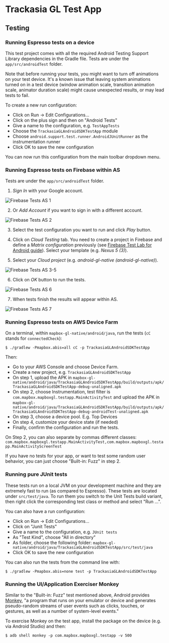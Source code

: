 # Trackasia GL Test App

## Testing

### Running Espresso tests on a device

This test project comes with all the required Android Testing Support Library dependencies
in the Gradle file. Tests are under the `app/src/androidTest` folder.

Note that before running your tests, you might want to turn off animations on your test device.
It's a known issue that leaving system animations turned on in a test device
(window animation scale, transition animation scale, animator duration scale)
might cause unexpected results, or may lead tests to fail.

To create a new run configuration:
* Click on Run -> Edit Configurations...
* Click on the plus sign and then on "Android Tests"
* Give a name to the configuration, e.g. `TestAppTests`
* Choose the `TrackasiaGLAndroidSDKTestApp` module
* Choose `android.support.test.runner.AndroidJUnitRunner` as the instrumentation runner
* Click OK to save the new configuration

You can now run this configuration from the main toolbar dropdown menu.

### Running Espresso tests on Firebase within AS

Tests are under the `app/src/androidTest` folder.

1) _Sign In_ with your Google account.

![Firebase Tests AS 1][1]

2) Or _Add Account_ if you want to sign in with a different account.

![Firebase Tests AS 2][2]

3) Select the test configuration you want to run and click _Play_ button.

4) Click on _Cloud Testing_ tab. You need to create a project in Firebase and define a _Matrix configuration_ previously (see
[Firebase Test Lab for Android guide](https://firebase.google.com/docs/test-lab/overview)). Select your template (e.g. _Nexus 5 (3)_).

5) Select your _Cloud project_ (e.g. _android-gl-native (android-gl-native)_).

![Firebase Tests AS 3-5][3]

6) Click on _OK_ button to run the tests.

![Firebase Tests AS 6][4]

7) When tests finish the results will appear within AS.

![Firebase Tests AS 7][5]

### Running Espresso tests on AWS Device Farm

On a terminal, within `mapbox-gl-native/android/java`,
run the tests (`cC` stands for `connectedCheck`):

```
$ ./gradlew -Pmapbox.abis=all cC -p TrackasiaGLAndroidSDKTestApp
```

Then:
* Go to your AWS Console and choose Device Farm.
* Create a new project, e.g. `TrackasiaGLAndroidSDKTestApp`
* On step 1, upload the APK in `mapbox-gl-native/android/java/TrackasiaGLAndroidSDKTestApp/build/outputs/apk/TrackasiaGLAndroidSDKTestApp-debug-unaligned.apk`
* On step 2, choose Instrumentation, test filter is `com.mapbox.mapboxgl.testapp.MainActivityTest` and upload the APK in `mapbox-gl-native/android/java/TrackasiaGLAndroidSDKTestApp/build/outputs/apk/TrackasiaGLAndroidSDKTestApp-debug-androidTest-unaligned.apk`
* On step 3, choose a device pool. E.g. Top Devices
* On step 4, customize your device state (if needed)
* Finally, confirm the configuration and run the tests.

On Step 2, you can also separate by commas different classes: `com.mapbox.mapboxgl.testapp.MainActivityTest,com.mapbox.mapboxgl.testapp.MainActivityScreenTest`

If you have no tests for your app, or want to test some random user behavior,
you can just choose "Built-in: Fuzz" in step 2.

### Running pure JUnit tests

These tests run on a local JVM on your development machine and they are extremely fast to run
(as compared to Espresso). These tests are located under `src/test/java`. To run them you switch
to the Unit Tests build variant, then right click the corresponding test class or method
and select "Run ...".

You can also have a run configuration:
* Click on Run -> Edit Configurations...
* Click on "Junit Tests"
* Give a name to the configuration, e.g. `JUnit tests`
* As "Test Kind", choose "All in directory"
* As folder, choose the following folder: `mapbox-gl-native/android/java/TrackasiaGLAndroidSDKTestApp/src/test/java`
* Click OK to save the new configuration

You can also run the tests from the command line with:

```
$ ./gradlew -Pmapbox.abis=none test -p TrackasiaGLAndroidSDKTestApp
```

### Running the UI/Application Exerciser Monkey

Similar to the "Built-in: Fuzz" test mentioned above, Android provides
[Monkey](http://developer.android.com/tools/help/monkey.html),
"a program that runs on your emulator or device and generates pseudo-random streams of user events
such as clicks, touches, or gestures, as well as a number of system-level events."

To exercise Monkey on the test app, install the package on the device (e.g. via Android Studio)
and then:

```
$ adb shell monkey -p com.mapbox.mapboxgl.testapp -v 500
```


[1]: ./art/tests/FirebaseTestsAS_1.png
[2]: ./art/tests/FirebaseTestsAS_2.png
[3]: ./art/tests/FirebaseTestsAS_3-5.png
[4]: ./art/tests/FirebaseTestsAS_6.png
[5]: ./art/tests/FirebaseTestsAS_7.png
